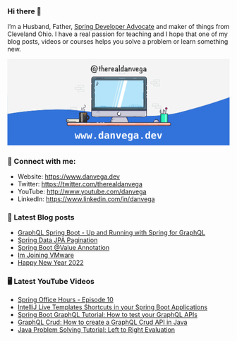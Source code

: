 ### Hi there 👋

I’m a Husband, Father, [Spring Developer Advocate](https://tanzu.vmware.com/developer/advocates/) and maker of things from Cleveland Ohio. I have a real passion for teaching and I hope that one of my blog posts, videos or courses helps you solve a problem or learn something new.

![Profile Header](./github_profile_header.png)

### 🤝 Connect with me:

- Website: https://www.danvega.dev
- Twitter: https://twitter.com/therealdanvega
- YouTube: http://www.youtube.com/danvega
- LinkedIn: https://www.linkedin.com/in/danvega

### 📝 Latest Blog posts

<!-- BLOG-POST-LIST:START -->
- [GraphQL Spring Boot - Up and Running with Spring for GraphQL](https://www.danvega.dev/blog/2022/05/17/spring-for-graphql)
- [Spring Data JPA Pagination](https://www.danvega.dev/blog/2022/05/12/spring-data-jpa-pagination)
- [Spring Boot @Value Annotation](https://www.danvega.dev/blog/2022/05/11/spring-boot-value-annotation)
- [Im Joining VMware](https://www.danvega.dev/blog/2022/01/24/im-joining-vmware)
- [Happy New Year 2022](https://www.danvega.dev/blog/2022/01/01/happy-new-year-2022)
<!-- BLOG-POST-LIST:END -->

### 🖥 Latest YouTube Videos

<!-- YOUTUBE:START -->
- [Spring Office Hours - Episode 10](https://www.youtube.com/watch?v=zJ40TVuFu5g)
- [IntelliJ Live Templates Shortcuts in your Spring Boot Applications](https://www.youtube.com/watch?v=38VYJjjKqh0)
- [Spring Boot GraphQL Tutorial: How to test your GraphQL APIs](https://www.youtube.com/watch?v=0b0x3C_BTT8)
- [GraphQL Crud: How to create a GraphQL Crud API in Java](https://www.youtube.com/watch?v=AgSO3rcSuHE)
- [Java Problem Solving Tutorial: Left to Right Evaluation](https://www.youtube.com/watch?v=FZFzKCSq8n8)
<!-- YOUTUBE:END -->
